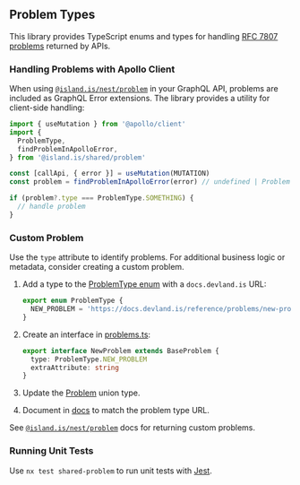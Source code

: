 ## Problem Types

This library provides TypeScript enums and types for handling [RFC 7807 problems](https://datatracker.ietf.org/doc/html/rfc7807) returned by APIs.

### Handling Problems with Apollo Client

When using [`@island.is/nest/problem`](../../nest/problem/README.md) in your GraphQL API, problems are included as GraphQL Error extensions. The library provides a utility for client-side handling:

```typescript
import { useMutation } from '@apollo/client'
import {
  ProblemType,
  findProblemInApolloError,
} from '@island.is/shared/problem'

const [callApi, { error }] = useMutation(MUTATION)
const problem = findProblemInApolloError(error) // undefined | Problem

if (problem?.type === ProblemType.SOMETHING) {
  // handle problem
}
```

### Custom Problem

Use the `type` attribute to identify problems. For additional business logic or metadata, consider creating a custom problem.

1. Add a type to the [ProblemType enum](src/ProblemType.ts) with a `docs.devland.is` URL:

   ```typescript
   export enum ProblemType {
     NEW_PROBLEM = 'https://docs.devland.is/reference/problems/new-problem',
   }
   ```

2. Create an interface in [problems.ts](src/problems.ts):

   ```typescript
   export interface NewProblem extends BaseProblem {
     type: ProblemType.NEW_PROBLEM
     extraAttribute: string
   }
   ```

3. Update the [Problem](src/Problem.ts) union type.

4. Document in [docs](../../../handbook/reference/problems/README.md) to match the problem type URL.

See [`@island.is/nest/problem`](../../nest/problem/README.md#custom-problems) docs for returning custom problems.

### Running Unit Tests

Use `nx test shared-problem` to run unit tests with [Jest](https://jestjs.io).
